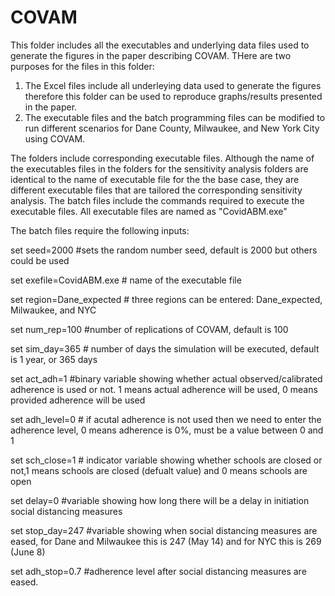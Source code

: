 # COVAM
This folder includes all the executables and underlying data files used to generate the figures in the paper describing COVAM. THere are two purposes for the files in this folder:
1. The Excel files include all underleying data used to generate the figures therefore this folder can be used to reproduce graphs/results presented in the paper.
2. The executable files and the batch programming files can be modified to run different scenarios for Dane County, Milwaukee, and New York City using COVAM.

The folders include corresponding executable files. Although the name of the executables files in the folders for the sensitivity analysis folders are identical to the name of executable file for the the base case, they are different executable files that are tailored the corresponding sensitivity analysis. The batch files include the commands required to execute the executable files. All executable files are named as "CovidABM.exe"

The batch files require the following inputs:

set seed=2000 #sets the random number seed, default is 2000 but others could be used

set exefile=CovidABM.exe # name of the executable file

set region=Dane_expected # three regions can be entered: Dane_expected, Milwaukee, and NYC

set num_rep=100 #number of replications of COVAM, default is 100

set sim_day=365 # number of days the simulation will be executed, default is 1 year, or 365 days

set act_adh=1 #binary variable showing whether actual observed/calibrated adherence is used or not. 1 means actual adherence will be used, 0 means provided adherence will be used

set adh_level=0 # if acutal adherence is not used then we need to enter the adherence level, 0 means adherence is 0%, must be a value between 0 and 1

set sch_close=1 # indicator variable showing whether schools are closed or not,1 means schools are closed (defualt value) and 0 means schools are open

set delay=0 #variable showing how long there will be a delay in initiation social distancing measures

set stop_day=247 #variable showing when social distancing measures are eased, for Dane and Milwaukee this is 247 (May 14) and for NYC this is 269 (June 8)

set adh_stop=0.7 #adherence level after social distancing measures are eased.
